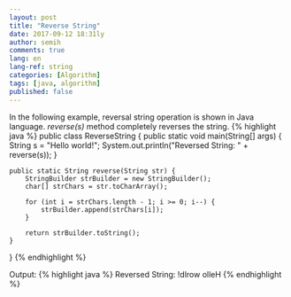 ```yaml
---
layout: post
title: "Reverse String"
date: 2017-09-12 18:31ly
author: semih
comments: true
lang: en
lang-ref: string
categories: [Algorithm]
tags: [java, algorithm]
published: false
---
```

In the following example, reversal string operation is shown in Java language. *reverse(s)* method completely reverses the string.
{% highlight java %}
public class ReverseString {
	public static void main(String[] args) {
		String s = "Hello world!";
		System.out.println("Reversed String: " + reverse(s));
	}

	public static String reverse(String str) {
        StringBuilder strBuilder = new StringBuilder();
        char[] strChars = str.toCharArray();

        for (int i = strChars.length - 1; i >= 0; i--) {
            strBuilder.append(strChars[i]);
        }

        return strBuilder.toString();
    }
}
{% endhighlight %}

Output:
{% highlight java %}
Reversed String: !dlrow olleH
{% endhighlight %}
